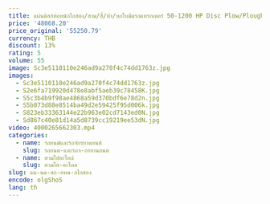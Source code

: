 ```yaml
---
title: แผ่นดิสก์ท่อหนักไถสอง/สาม/สี่/ห้า/หกใบมีดรถแทรกเตอร์ 50-1200 HP Disc Plow/Plough
price: '48068.20'
price_original: '55250.79'
currency: THB
discount: 13%
rating: 5
volume: 55
image: Sc3e5110110e246ad9a270f4c74dd1763z.jpg
images:
  - Sc3e5110110e246ad9a270f4c74dd1763z.jpg
  - S2e6fa719920d478e8abf5aeb39c78458K.jpg
  - S5c3b4b9f98ae4868a59d370bdf6e78d2n.jpg
  - S5b073d88e8514ba49d2e59425f95d006k.jpg
  - S823eb33363144e22b963e02cd7143ed0N.jpg
  - Sd867c40e81d14a5d8739cc19219ee53dN.jpg
video: 4000265662303.mp4
categories:
  - name: รถยนต์และรถจักรยานยนต์
    slug: รถยนต-และรถจ-กรยานยนต
  - name: สวมใส่อะไหล่
    slug: สวมใส-อะไหล
slug: แผ-นด-สก-อหน-กไถสอง
encode: olgShoS
lang: th
---
```

  